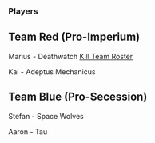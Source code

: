 ### Players

## Team Red (Pro-Imperium)

Marius - Deathwatch
[Kill Team Roster]()

Kai - Adeptus Mechanicus

## Team Blue (Pro-Secession)

Stefan - Space Wolves

Aaron - Tau
